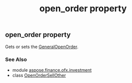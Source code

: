 ﻿---
title: open_order property
second_title: Aspose.Finance for Python via .NET API References
description: 
type: docs
weight: 30
url: /python-net/aspose.finance.ofx.investment/openordersellother/open_order/
is_root: false
---

## open_order property


Gets or sets the [GeneralOpenOrder](/finance/python-net/aspose.finance.ofx.investment/generalopenorder).

### See Also
* module [aspose.finance.ofx.investment](../../)
* class [OpenOrderSellOther](/finance/python-net/aspose.finance.ofx.investment/openordersellother)
